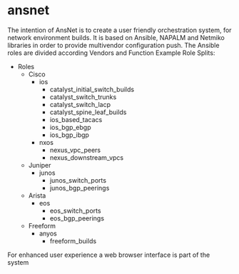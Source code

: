 # ansnet

The intention of AnsNet is to create a user friendly orchestration system, for network environment builds.
It is based on Ansible, NAPALM and Netmiko libraries in order to provide multivendor configuration push.
The Ansible roles are divided according Vendors and Function
Example Role Splits:

- Roles
  - Cisco
    - ios
      - catalyst_initial_switch_builds
      - catalyst_switch_trunks
      - catalyst_switch_lacp
      - catalyst_spine_leaf_builds
      - ios_based_tacacs
      - ios_bgp_ebgp
      - ios_bgp_ibgp
    - nxos
      - nexus_vpc_peers
      - nexus_downstream_vpcs
  - Juniper
    - junos
      - junos_switch_ports
      - junos_bgp_peerings
  - Arista
    - eos
      - eos_switch_ports
      - eos_bgp_peerings
  - Freeform
    - anyos
      - freeform_builds
      
For enhanced user experience a web browser interface is part of the system

